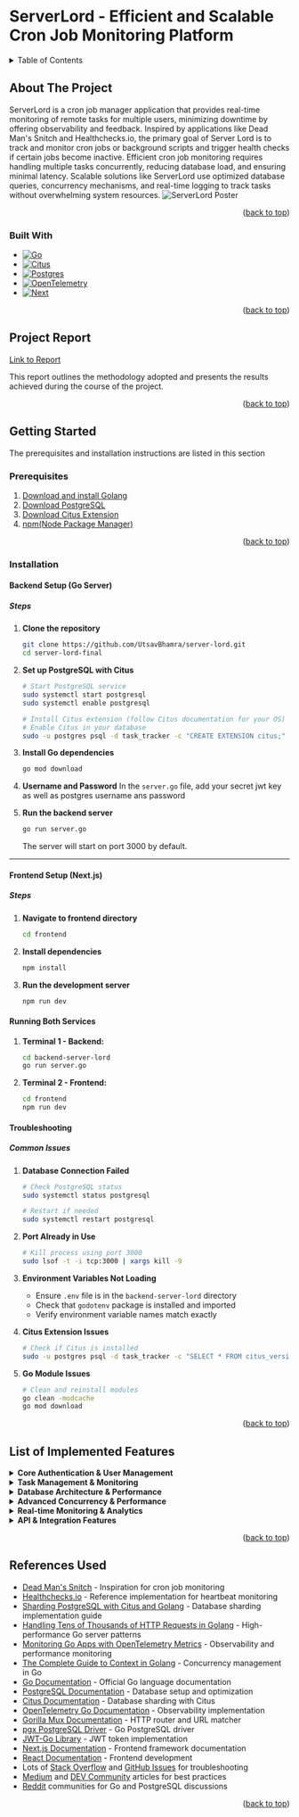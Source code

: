 # ServerLord - Efficient and Scalable Cron Job Monitoring Platform

<!-- TABLE OF CONTENTS -->
<details>
  <summary>Table of Contents</summary>
  
  - [About the Project](#about-the-project)
  - [Built With](#built-with)
  - [Project Report](#project-report)
  - [Getting Started](#getting-started)
    - [Prerequisites](#prerequisites)
    - [Installation](#installation)
  - [List of Implemented Features](#list-of-implemented-features)
  - [References Used](#references-used)
  - [Other Projects](#other-projects)
</details>

<!-- ABOUT THE PROJECT -->
## About The Project

ServerLord is a cron job manager application that provides real-time monitoring of remote tasks for multiple users, minimizing downtime by offering observability and feedback. Inspired by applications like Dead Man's Snitch and Healthchecks.io, the primary goal of Server Lord is to track and monitor cron jobs or background scripts and trigger health checks if certain jobs become inactive. Efficient cron job monitoring requires handling multiple tasks concurrently, reducing database load, and ensuring minimal latency. Scalable solutions like ServerLord use optimized database queries, concurrency mechanisms, and real-time logging to track tasks without overwhelming system resources.
![ServerLord Poster](https://private-user-images.githubusercontent.com/140042127/463497595-0fbeb7b1-3e16-40a0-95c4-1a8432cc5ea2.png?jwt=eyJhbGciOiJIUzI1NiIsInR5cCI6IkpXVCJ9.eyJpc3MiOiJnaXRodWIuY29tIiwiYXVkIjoicmF3LmdpdGh1YnVzZXJjb250ZW50LmNvbSIsImtleSI6ImtleTUiLCJleHAiOjE3NTE5NDgxMjcsIm5iZiI6MTc1MTk0NzgyNywicGF0aCI6Ii8xNDAwNDIxMjcvNDYzNDk3NTk1LTBmYmViN2IxLTNlMTYtNDBhMC05NWM0LTFhODQzMmNjNWVhMi5wbmc_WC1BbXotQWxnb3JpdGhtPUFXUzQtSE1BQy1TSEEyNTYmWC1BbXotQ3JlZGVudGlhbD1BS0lBVkNPRFlMU0E1M1BRSzRaQSUyRjIwMjUwNzA4JTJGdXMtZWFzdC0xJTJGczMlMkZhd3M0X3JlcXVlc3QmWC1BbXotRGF0ZT0yMDI1MDcwOFQwNDEwMjdaJlgtQW16LUV4cGlyZXM9MzAwJlgtQW16LVNpZ25hdHVyZT0yYzQxM2FmNzZlYmU1NjFkOGM1ODc3NzIxMmQzYWY5MmUyOTdlNzY4MjExOTgwY2ZhMmQ4NmQ5MjcyZTQ3MzA4JlgtQW16LVNpZ25lZEhlYWRlcnM9aG9zdCJ9.fe_ux0KTIwu_wg6ezfgbEixIwQ_kXhEDrjaN6dvDQWc)

<p align="right">(<a href="#serverlord---efficient-and-scalable-cron-job-monitoring-platform">back to top</a>)</p>

### Built With

* [![Go][Go]][Go-url]
* [![Citus][Citus]][Citus-url]
* [![Postgres][Postgres]][Postgres-url]
* [![OpenTelemetry][OTel]][OTel-url]
* [![Next][Next]][Next-url]

<p align="right">(<a href="#serverlord---efficient-and-scalable-cron-job-monitoring-platform">back to top</a>)</p>

<!-- Project Report -->
## Project Report

[Link to Report](https://docs.google.com/document/d/1xM8yf07nIHjvkzVDeLrtQjESn9wAhfsDRGIBbzG3Z9s/edit?tab=t.0)

This report outlines the methodology adopted and presents the results achieved during the course of the project.

<p align="right">(<a href="#serverlord---efficient-and-scalable-cron-job-monitoring-platform">back to top</a>)</p>

## Getting Started

The prerequisites and installation instructions are listed in this section

### Prerequisites

1. [Download and install Golang](https://go.dev/doc/install)
2. [Download PostgreSQL](https://www.postgresql.org/download/)
3. [Download Citus Extension](https://www.citusdata.com/download/)
4. [npm(Node Package Manager)](https://docs.npmjs.com/downloading-and-installing-node-js-and-npm)
 
<p align="right">(<a href="#serverlord---efficient-and-scalable-cron-job-monitoring-platform">back to top</a>)</p>

### Installation

#### Backend Setup (Go Server)

##### Steps

1. **Clone the repository**
   ```bash
   git clone https://github.com/UtsavBhamra/server-lord.git
   cd server-lord-final
   ```

2. **Set up PostgreSQL with Citus**
   ```bash
   # Start PostgreSQL service
   sudo systemctl start postgresql
   sudo systemctl enable postgresql

   # Install Citus extension (follow Citus documentation for your OS)
   # Enable Citus in your database
   sudo -u postgres psql -d task_tracker -c "CREATE EXTENSION citus;"
   ```

3. **Install Go dependencies**
   ```bash
   go mod download
   ```

4. **Username and Password**
   In the ```server.go``` file, add your secret jwt key as well as postgres username ans password

5. **Run the backend server**
   ```bash
   go run server.go
   ```

   The server will start on port 3000 by default. 

---

#### Frontend Setup (Next.js)

##### Steps

1. **Navigate to frontend directory**
   ```bash
   cd frontend
   ```

2. **Install dependencies**
   ```bash
   npm install
   ```

3. **Run the development server**
   ```bash
   npm run dev
   ```

#### Running Both Services

1. **Terminal 1 - Backend:**
   ```bash
   cd backend-server-lord
   go run server.go
   ```

2. **Terminal 2 - Frontend:**
   ```bash
   cd frontend
   npm run dev
   ```

#### Troubleshooting

##### Common Issues

1. **Database Connection Failed**
   ```bash
   # Check PostgreSQL status
   sudo systemctl status postgresql
   
   # Restart if needed
   sudo systemctl restart postgresql
   ```

2. **Port Already in Use**
   ```bash
   # Kill process using port 3000
   sudo lsof -t -i tcp:3000 | xargs kill -9
   ```

3. **Environment Variables Not Loading**
   - Ensure `.env` file is in the `backend-server-lord` directory
   - Check that `godotenv` package is installed and imported
   - Verify environment variable names match exactly

4. **Citus Extension Issues**
   ```bash
   # Check if Citus is installed
   sudo -u postgres psql -d task_tracker -c "SELECT * FROM citus_version();"
   ```

5. **Go Module Issues**
   ```bash
   # Clean and reinstall modules
   go clean -modcache
   go mod download
   ```
<p align="right">(<a href="#serverlord---efficient-and-scalable-cron-job-monitoring-platform">back to top</a>)</p>

<!-- List of Implemented Features -->
## List of Implemented Features

<details>
<summary><strong>Core Authentication & User Management</strong></summary>

1. **User Registration & Authentication** - Secure user registration with bcrypt password hashing and JWT-based authentication system
2. **Multi-User Support** - Complete isolation of tasks and data between different users with role-based access control
3. **JWT Token Management** - 24-hour token expiration with secure token generation and validation middleware
4. **Password Security** - Industry-standard bcrypt hashing for secure password storage

</details>

<details>
<summary><strong>Task Management & Monitoring</strong></summary>

1. **Cron Job Task Creation** - RESTful API endpoints for creating, updating, and deleting monitoring tasks with customizable intervals
2. **Real-time Heartbeat Tracking** - HTTP endpoint (`/tasks/{taskId}/heartbeat`) for receiving periodic signals from cron jobs
3. **Automatic Status Detection** - Intelligent monitoring that marks tasks as "dead" when heartbeats are missed beyond the configured interval
4. **Task Status Management** - Comprehensive status tracking with "alive", "dead", and warning states for approaching timeouts
5. **Individual Task Metrics** - Detailed view of each task including uptime percentage, last ping time, and status history
6. **Bulk Task Operations** - Efficient retrieval and management of all tasks belonging to a specific user

</details>

<details>
<summary><strong>Database Architecture & Performance</strong></summary>

1. **PostgreSQL with Citus Sharding** - Horizontal database scaling using Citus extension for handling large numbers of tasks
2. **Connection Pooling** - Efficient database connection management using pgxpool for optimal resource utilization
3. **Automated Schema Management** - Database initialization with proper table creation, indexes, and foreign key relationships
4. **Shard-based Monitoring** - Parallel processing of different database shards to distribute monitoring load
5. **Optimized Queries** - Efficient SQL queries with proper indexing for fast task retrieval and status updates
6. **Database Query Instrumentation** - Performance monitoring of all database operations with latency metrics

</details>

<details>
<summary><strong>Advanced Concurrency & Performance</strong></summary>

1. **Semaphore Pattern Implementation** - Controlled concurrent processing using Go channels and goroutines with configurable capacity
2. **Goroutine-based Task Monitoring** - Parallel monitoring of multiple shards using lightweight goroutines
3. **Race Condition Prevention** - Mutex-based synchronization for safe concurrent access to shared monitoring data
4. **Efficient Resource Management** - Proper cleanup and resource deallocation with defer statements and context cancellation
5. **Load Balancing** - Intelligent distribution of monitoring tasks across available system resources

</details>

<details>
<summary><strong>Real-time Monitoring & Analytics</strong></summary>

1. **Continuous Status Monitoring** - Background service running every 5 seconds to check task health across all shards
2. **Uptime/Downtime Tracking** - Precise calculation of task availability metrics with second-level granularity
3. **Historical Data Storage** - Automated storage of task performance data points for trend analysis
4. **Comprehensive Monitoring Dashboard** - Real-time display of system-wide statistics including alive/dead task counts
5. **OpenTelemetry Integration** - Complete request tracing and performance monitoring with custom span processors
6. **User-specific Graph Data** - Aggregated metrics and visualizations for all tasks belonging to a user
7. **Structured Logging** - Comprehensive logging system for debugging and system monitoring

</details>

<details>
<summary><strong>API & Integration Features</strong></summary>

1. **RESTful API Design** - Complete CRUD operations for tasks and users following REST principles
2. **JSON API Responses** - Standardized JSON responses with proper error handling and status codes
3. **Heartbeat Integration** - Simple HTTP POST endpoint for easy integration with existing cron jobs

</details>

<p align="right">(<a href="#serverlord---efficient-and-scalable-cron-job-monitoring-platform">back to top</a>)</p>

<!-- References Used -->
## References Used

* [Dead Man's Snitch](https://deadmanssnitch.com/) - Inspiration for cron job monitoring
* [Healthchecks.io](https://healthchecks.io/) - Reference implementation for heartbeat monitoring
* [Sharding PostgreSQL with Citus and Golang](https://medium.com/@bhadange.atharv/sharding-postgresql-with-citus-and-golang-on-gofiber-21a0ef5efb30) - Database sharding implementation guide
* [Handling Tens of Thousands of HTTP Requests in Golang](https://waclawthedev.medium.com/golang-handling-tens-of-thousands-of-simultaneous-http-requests-even-on-raspberry-pi-5115ca9b152d) - High-performance Go server patterns
* [Monitoring Go Apps with OpenTelemetry Metrics](https://betterstack.com/community/guides/observability/opentelemetry-metrics-golang/) - Observability and performance monitoring
* [The Complete Guide to Context in Golang](https://medium.com/@jamal.kaksouri/the-complete-guide-to-context-in-golang-efficient-concurrency-management-43d722f6eaea) - Concurrency management in Go
* [Go Documentation](https://golang.org/doc/) - Official Go language documentation
* [PostgreSQL Documentation](https://www.postgresql.org/docs/) - Database setup and optimization
* [Citus Documentation](https://docs.citusdata.com/) - Database sharding with Citus
* [OpenTelemetry Go Documentation](https://opentelemetry.io/docs/instrumentation/go/) - Observability implementation
* [Gorilla Mux Documentation](https://github.com/gorilla/mux) - HTTP router and URL matcher
* [pgx PostgreSQL Driver](https://github.com/jackc/pgx) - Go PostgreSQL driver
* [JWT-Go Library](https://github.com/golang-jwt/jwt) - JWT token implementation
* [Next.js Documentation](https://nextjs.org/docs) - Frontend framework documentation
* [React Documentation](https://react.dev/) - Frontend development
* Lots of [Stack Overflow](https://stackoverflow.com/) and [GitHub Issues](https://github.com/) for troubleshooting
* [Medium](https://medium.com/) and [DEV Community](https://dev.to/) articles for best practices
* [Reddit](https://www.reddit.com/) communities for Go and PostgreSQL discussions

<p align="right">(<a href="#serverlord---efficient-and-scalable-cron-job-monitoring-platform">back to top</a>)</p>

<!-- MARKDOWN LINKS & IMAGES -->
[Go]: https://img.shields.io/badge/Go-00ADD8?style=for-the-badge&logo=go&logoColor=white
[Go-url]: https://golang.org
[Citus]: https://img.shields.io/badge/Citus-008bb9?style=for-the-badge&logo=postgresql&logoColor=white
[Citus-url]: https://www.citusdata.com/
[Postgres]: https://img.shields.io/badge/PostgreSQL-4169E1?style=for-the-badge&logo=postgresql&logoColor=white
[Postgres-url]: https://www.postgresql.org/
[OTel]: https://img.shields.io/badge/OpenTelemetry-000000?style=for-the-badge&logo=opentelemetry&logoColor=white
[OTel-url]: https://opentelemetry.io/
[Next]: https://img.shields.io/badge/Next.js-000000?style=for-the-badge&logo=nextdotjs&logoColor=white
[Next-url]: https://nextjs.org/